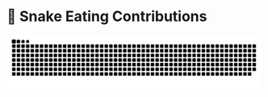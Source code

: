 # 🐍 Snake Eating Contributions

![Snake animation](https://raw.githubusercontent.com/Platane/snk/output/github-contribution-grid-snake-dark.svg)
